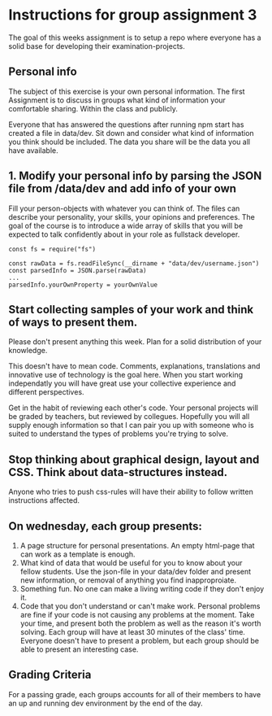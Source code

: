 # Instructions for group assignment 3
The goal of this weeks assignment is to setup a repo where everyone has a solid base for developing their examination-projects. 

## Personal info
The subject of this exercise is your own personal information. The first Assignment is to discuss in groups what kind of information your comfortable sharing. Within the class and publicly.

Everyone that has answered the questions after running npm start has created a file in data/dev. Sit down and consider what kind of information you think should be included. The data you share will be the data you all have available.

## 1. Modify your personal info by parsing the JSON file from /data/dev and add info of your own

Fill your person-objects with whatever you can think of. The files can describe your personality, your skills, your opinions and preferences. The goal of the course is to introduce a wide array of skills that you will be expected to talk confidently about in your role as fullstack developer. 

```
const fs = require("fs")

const rawData = fs.readFileSync(__dirname + "data/dev/username.json")
const parsedInfo = JSON.parse(rawData)
...
parsedInfo.yourOwnProperty = yourOwnValue
```

## Start collecting samples of your work and think of ways to present them.
Please don't present anything this week. Plan for a solid distribution of your knowledge. 

This doesn't have to mean code. Comments, explanations, translations and innovative use of technology is the goal here. When you start working independatly you will have great use your collective experience and different perspectives.

Get in the habit of reviewing each other's code. Your personal projects will be graded by teachers, but reviewed by collegues. Hopefully you will all supply enough information so that I can pair you up with someone who is suited to understand the types of problems you're trying to solve.

## Stop thinking about graphical design, layout and CSS. Think about data-structures instead.
Anyone who tries to push css-rules will have their ability to follow written instructions affected.

## On wednesday, each group presents:

1. A page structure for personal presentations. An empty html-page that can work as a template is enough. 
2. What kind of data that would be useful for you to know about your fellow students. Use the json-file in your data/dev folder and present new information, or removal of anything you find inapproproiate.
3. Something fun. No one can make a living writing code if they don't enjoy it. 
4. Code that you don't understand or can't make work. Personal problems are fine if your code is not causing any problems at the moment. Take your time, and present both the problem as well as the reason it's worth solving. Each group will have at least 30 minutes of the class' time. Everyone doesn't have to present a problem, but each group should be able to present an interesting case.

## Grading Criteria
For a passing grade, each groups accounts for all of their members to have an up and running dev environment by the end of the day.

